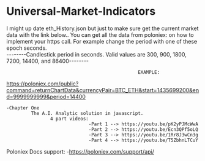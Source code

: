 ﻿# Universal-Market-Indicators
I might up date eth_History.json but just to make sure get the current market data with the link below.. You can get all the data from poloniex: on how to implement your https call. For example change the period with one of these epoch seconds.  
--------Candlestick period in seconds. Valid values are 300, 900, 1800, 7200, 14400, and 86400--------

                                                    EXAMPLE:
https://poloniex.com/public?command=returnChartData&currencyPair=BTC_ETH&start=1435699200&end=9999999999&period=14400

    -Chapter One 
             The A.I. Analytic solution in javascript. 
                    4 part videos: 
                                  -Part 1 --> https://youtu.be/pK2yPJMcWwA
                                  -Part 2 --> https://youtu.be/Ecn3QPf5oLQ 
                                  -Part 3 --> https://youtu.be/1Rr8J3wCn3g 
                                  -Part 4 --> https://youtu.be/T5ZbhnLTCuY

Poloniex Docs support:
              -https://poloniex.com/support/api/


